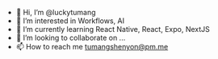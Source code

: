 - 👋 Hi, I’m @luckytumang
- 👀 I’m interested in Workflows, AI
- 🌱 I’m currently learning React Native, React, Expo, NextJS
- 💞️ I’m looking to collaborate on ...
- 📫 How to reach me tumangshenyon@pm.me

<!---
luckytumang/luckytumang is a ✨ special ✨ repository because its `README.md` (this file) appears on your GitHub profile.
You can click the Preview link to take a look at your changes.
--->
